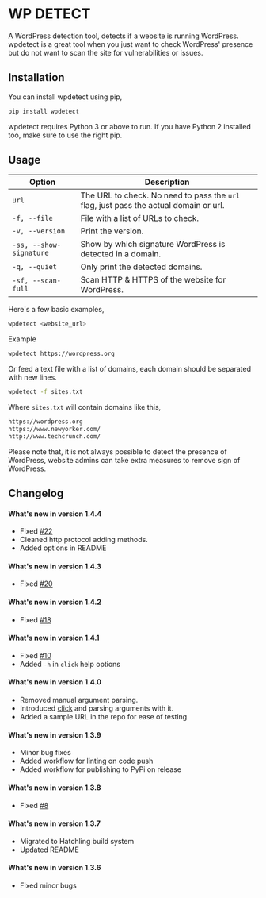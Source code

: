 # WP DETECT

A WordPress detection tool, detects if a website is running WordPress. wpdetect is a great tool when you just want to check WordPress' presence but do not want to scan the site for vulnerabilities or issues.

## Installation

You can install wpdetect using pip,

```sh
pip install wpdetect
```

wpdetect requires Python 3 or above to run. If you have Python 2 installed too, make sure to use the right pip.

## Usage

| Option                  | Description                                                                           |
| ----------------------- | ------------------------------------------------------------------------------------- |
| `url`                   | The URL to check. No need to pass the `url` flag, just pass the actual domain or url. |
| `-f, --file`            | File with a list of URLs to check.                                                    |
| `-v, --version`         | Print the version.                                                                    |
| `-ss, --show-signature` | Show by which signature WordPress is detected in a domain.                            |
| `-q, --quiet`           | Only print the detected domains.                                                      |
| `-sf, --scan-full`      | Scan HTTP & HTTPS of the website for WordPress.                                       |

Here's a few basic examples,

```sh
wpdetect <website_url>
```

Example

```sh
wpdetect https://wordpress.org
```

Or feed a text file with a list of domains, each domain should be separated with new lines.

```sh
wpdetect -f sites.txt
```

Where `sites.txt` will contain domains like this,

```sh
https://wordpress.org
https://www.newyorker.com/
http://www.techcrunch.com/
```

Please note that, it is not always possible to detect the presence of WordPress, website admins can take extra measures to remove sign of WordPress.

## Changelog

#### What's new in version 1.4.4

-   Fixed [#22](https://github.com/IamLizu/wpdetect/issues/22)
-   Cleaned http protocol adding methods.
-   Added options in README

#### What's new in version 1.4.3

-   Fixed [#20](https://github.com/IamLizu/wpdetect/issues/20)

#### What's new in version 1.4.2

-   Fixed [#18](https://github.com/IamLizu/wpdetect/issues/18)

#### What's new in version 1.4.1

-   Fixed [#10](https://github.com/IamLizu/wpdetect/issues/10)
-   Added `-h` in `click` help options

#### What's new in version 1.4.0

-   Removed manual argument parsing.
-   Introduced [click](https://click.palletsprojects.com/en/8.1.x/) and parsing arguments with it.
-   Added a sample URL in the repo for ease of testing.

#### What's new in version 1.3.9

-   Minor bug fixes
-   Added workflow for linting on code push
-   Added workflow for publishing to PyPi on release

#### What's new in version 1.3.8

-   Fixed [#8](https://github.com/IamLizu/wpdetect/issues/8)

#### What's new in version 1.3.7

-   Migrated to Hatchling build system
-   Updated README

#### What's new in version 1.3.6

-   Fixed minor bugs

